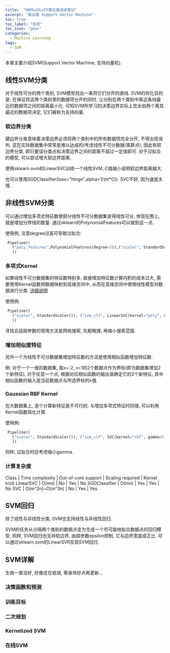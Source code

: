 ```yaml
---
title:  "HOMLwSLaTF第五章阅读笔记"
excerpt: "第五章 Support Vector Machine"
toc: true
toc_label: "目录"
toc_icon: "gear"
categories:
  - Machine_Learning
tags:
  - SVM
---
```


本章主要介绍SVM(Support Vector Machine, 支持向量机).

## 线性SVM分类

对于线性可分的两个类别, SVM模型找出一条将它们分开的直线. SVM的优化目的是: 在保证将这两个类别里的数据项分开的同时, 让分别在两个类别中离这条线最近的数据项之间的距离最小化. 可知SVM所学习的决策边界实际上完全由两个离其最近的数据项决定, 它们被称为支持向量.

### 软边界分类

硬边界分类意味着决策边界必须将两个类别中的所有数据项完全分开, 不得出现误判. 这在实际数据集中常常是难以达成的(考虑线性不可分数据/离群点), 因此有软边界分类, 即只要误分类点和决策边界之间的距离不超过一定值即可. 对于过拟合的模型, 可以尝试增大软边界距离.

使用sklearn.svm的LinearSVC训练一个线性SVM, C值越小说明软边界距离越大.

也可以使用SGDClassifier(loss="hinge",alpha=1/(m*C)). SVC不好, 因为速度太慢.

## 非线性SVM分类

可以通过增加多项式特征数使部分线性不可分数据集变得线性可分, 体现在图上, 就是增加分界线的数量. 通过sklearn的PolynomialFeatures可以做到这一点.

使用例, 注意degree过高可导致过拟合:

```python
 Pipeline((
   ("poly_features",PolynomialFeatures(degree=3)),("scaler", StandardScaler()), ("svm_clf", LinearSVC(C=10, loss="hinge"))
   ))
```
### 多项式Kernel

如果线性不可分数据集的特征数特别多, 直接增加特征数计算内积的成本过大, 需要使用Kernel函数把数据映射到高维空间中, 从而在高维空间中使用线性模型对数据进行分类. [详细说明](https://en.wikipedia.org/wiki/Positive-definite_kernel)

使用例:

```python
 Pipeline((
   ("scaler", StandardScaler()), ("svm_clf", LinearSVC(kernel="poly", degree=3, coef0=1, C=5))
   ))
```

寻找合适超参数的常用方法是网格搜索, 先粗略搜, 再缩小搜索范围.

### 增加相似度特征

另外一个为线性不可分数据集增加特征数的方法是使用相似函数增加特征数.

例: 对于一个一维的数据集, 取x=-2, x=1的2个数据点作为界标(即为数据集增加2个新特征), 对于任意一个点, 根据对应相似函数的输出值确定它的2个新特征, 其中相似函数的输入是当前数据点与所选界标的x值.

### Gaussian RBF Kernel

在大数据集上, 逐个计算新特征是不可行的. 与增加多项式特征时同理, 可以利用Kernel函数简化计算.

使用例:

```python
 Pipeline((
   ("scaler", StandardScaler()), ("svm_clf", SVC(kernel="rbf", gamma=5, C=0.001))
   ))
```

同样, 过拟合时应考虑缩小gamma.

### 计算复杂度

Class | Time complexity | Out-of-core support | Scaling required | Kernel trick
LinearSVC | O(mn) | No | Yes | No
SGDClassifier | O(mn) | Yes | Yes | No
SVC | O(m^2n)~O(m^3n) | No | Yes | Yes

## SVM回归

除了线性与非线性分类, SVM也支持线性与非线性回归.

SVM的任务从分隔两个类别的数据点变为生成一个尽可能地拟合数据点的回归模型. 同样, SVM回归也支持软边界, 由超参数epsilon控制, 它与边界宽度成正比. 可以通过sklearn.svm的LinearSVR实现SVM回归.

## SVM详解

生病一直没好, 好像还在低烧, 等身体好点再更新...

### 决策函数和预测

### 训练目标

### 二次规划

### Kernelized SVM

### 在线SVM

